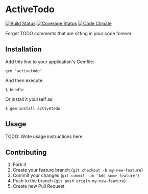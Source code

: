 # ActiveTodo

[![Build Status](https://travis-ci.org/spajus/activetodo.png?branch=master)](https://travis-ci.org/spajus/activetodo)
[![Coverage Status](https://coveralls.io/repos/spajus/activetodo/badge.png?branch=master)](https://coveralls.io/r/spajus/activetodo)
[![Code Climate](https://codeclimate.com/github/spajus/activetodo.png?branch=master)](https://codeclimate.com/github/spajus/activetodo)

Forget TODO comments that are sitting in your code forever

## Installation

Add this line to your application's Gemfile:

    gem 'activetodo'

And then execute:

    $ bundle

Or install it yourself as:

    $ gem install activetodo

## Usage

TODO: Write usage instructions here

## Contributing

1. Fork it
2. Create your feature branch (`git checkout -b my-new-feature`)
3. Commit your changes (`git commit -am 'Add some feature'`)
4. Push to the branch (`git push origin my-new-feature`)
5. Create new Pull Request

